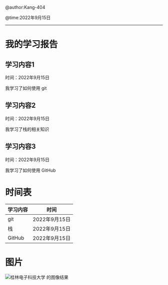 @author:Kang-404

@time:2022年9月15日

------

# 我的学习报告
## 学习内容1

时间：2022年9月15日

我学习了如何使用 git 

## 学习内容2

时间：2022年9月15日

我学习了栈的相关知识

## 学习内容3

时间：2022年9月15日

我学习了如何使用 GitHub 


# 时间表

| 学习内容 | 时间          |
| -------- | ------------- |
| git      | 2022年9月15日 |
| 栈       | 2022年9月15日 |
| GitHub   | 2022年9月15日 |

# 图片

![桂林电子科技大学 的图像结果](https://tse3-mm.cn.bing.net/th/id/OIP-C.w1CWYJnFTVbac8KuERguzgHaEK?w=278&h=180&c=7&r=0&o=5&dpr=1.5&pid=1.7)
